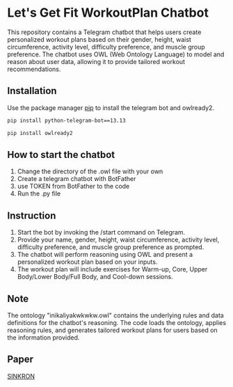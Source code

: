 # Let's Get Fit WorkoutPlan Chatbot
This repository contains a Telegram chatbot that helps users create personalized workout plans based on their gender, height, waist circumference, activity level, difficulty preference, and muscle group preference. The chatbot uses OWL (Web Ontology Language) to model and reason about user data, allowing it to provide tailored workout recommendations.

## Installation

Use the package manager [pip](https://pip.pypa.io/en/stable/) to install the telegram bot and owlready2.

```bash
pip install python-telegram-bot==13.13
```
```bash
pip install owlready2
```

## How to start the chatbot

1. Change the directory of the .owl file with your own
2. Create a telegram chatbot with BotFather
3. use TOKEN from BotFather to the code
4. Run the .py file

## Instruction
1. Start the bot by invoking the /start command on Telegram.
2. Provide your name, gender, height, waist circumference, activity level, difficulty preference, and muscle group preference as prompted.
3. The chatbot will perform reasoning using OWL and present a personalized workout plan based on your inputs.
4. The workout plan will include exercises for Warm-up, Core, Upper Body/Lower Body/Full Body, and Cool-down sessions.

## Note
The ontology "inikaliyakwkwkw.owl" contains the underlying rules and data definitions for the chatbot's reasoning. The code loads the ontology, applies reasoning rules, and generates tailored workout plans for users based on the information provided.

## Paper

[SINKRON](https://jurnal.polgan.ac.id/index.php/sinkron/article/view/12689)
